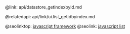 @link: api/datastore_getindexbyid.md

@relatedapi:
	api/link/ui.list_getidbyindex.md

@seolinktop: [javascript framework](https://webix.com)
@seolink: [javascript list](https://webix.com/widget/list/)